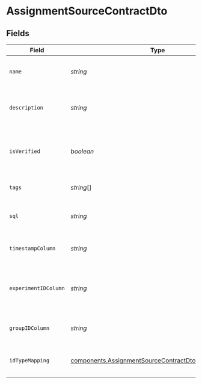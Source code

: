 # AssignmentSourceContractDto


## Fields

| Field                                                                                                                        | Type                                                                                                                         | Required                                                                                                                     | Description                                                                                                                  |
| ---------------------------------------------------------------------------------------------------------------------------- | ---------------------------------------------------------------------------------------------------------------------------- | ---------------------------------------------------------------------------------------------------------------------------- | ---------------------------------------------------------------------------------------------------------------------------- |
| `name`                                                                                                                       | *string*                                                                                                                     | :heavy_check_mark:                                                                                                           | Unique identifier for the assignment source.                                                                                 |
| `description`                                                                                                                | *string*                                                                                                                     | :heavy_check_mark:                                                                                                           | Detailed context and purpose of the assignment source.                                                                       |
| `isVerified`                                                                                                                 | *boolean*                                                                                                                    | :heavy_minus_sign:                                                                                                           | Marks the assignment source as verified for internal trustworthiness.                                                        |
| `tags`                                                                                                                       | *string*[]                                                                                                                   | :heavy_check_mark:                                                                                                           | Tags for categorization and search.                                                                                          |
| `sql`                                                                                                                        | *string*                                                                                                                     | :heavy_check_mark:                                                                                                           | SQL query defining the data source for assignments.                                                                          |
| `timestampColumn`                                                                                                            | *string*                                                                                                                     | :heavy_check_mark:                                                                                                           | Column name representing the timestamp of assignments.                                                                       |
| `experimentIDColumn`                                                                                                         | *string*                                                                                                                     | :heavy_check_mark:                                                                                                           | Column name for the experiment ID associated with the assignments.                                                           |
| `groupIDColumn`                                                                                                              | *string*                                                                                                                     | :heavy_check_mark:                                                                                                           | Column name for the group ID linked to the assignments.                                                                      |
| `idTypeMapping`                                                                                                              | [components.AssignmentSourceContractDtoIdTypeMapping](../../models/components/assignmentsourcecontractdtoidtypemapping.md)[] | :heavy_check_mark:                                                                                                           | Mappings of Statsig units to their respective columns.                                                                       |